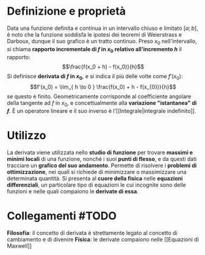 # Definizione e proprietà
Data una funzione definita e continua in un intervallo chiuso e limitato $[a;b]$, è noto che la funzione soddisfa le ipotesi dei teoremi di Weierstrass e Darboux, dunque il suo grafico è un tratto continuo.
Preso $x_0$ nell'intervallo, si chiama **rapporto incrementale di $f$ in $x_0$ relativo all'incremento $h$** il rapporto:$$\frac{f(x_0 + h) - f(x_0)}{h}$$Si definisce **derivata di $f$ in $x_0$**, e si indica il più delle volte come $f'(x_{0})$: 
$$f'(x_0) = \lim_{ h \to 0 } \frac{f(x_0) + h - f(x_{0})}{h}$$
se questo è finito. Geometricamente corrisponde al coefficiente angolare della tangente ad $f$ in $x_{0}$, e concettualmente alla **variazione "istantanea" di $f$**.
È un operatore lineare e il suo inverso è l'[[Integrale|integrale indefinito]].
# Utilizzo
La derivata viene utilizzata nello **studio di funzione** per trovare **massimi e minimi locali** di una funzione, nonché i suoi **punti di flesso**, e da questi dati tracciare un **grafico del suo andamento**.
Permette di risolvere i **problemi di ottimizzazione**, nei quali si richiede di minimizzare o massimizzare una determinata quantità.
Si presenta al **cuore della fisica** nelle **equazioni differenziali**, un particolare tipo di equazioni le cui incognite sono delle funzioni e nelle quali compaiono le **derivate di essa**.
# Collegamenti #TODO 
**Filosofia**: il concetto di derivata è strettamente legato al concetto di cambiamento e di divenire
**Fisica**: le derivate compaiono nelle [[Equazioni di Maxwell]]